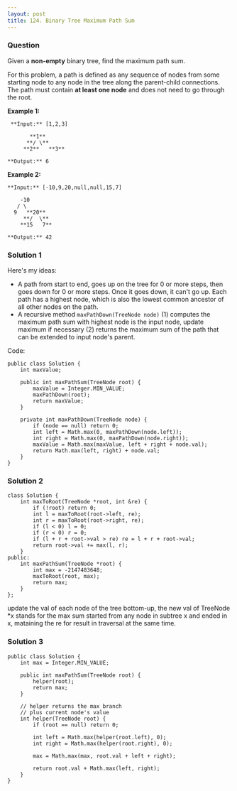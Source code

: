 ```yaml
---
layout: post
title: 124. Binary Tree Maximum Path Sum
---
```

### Question
Given a **non-empty** binary tree, find the maximum path sum.

For this problem, a path is defined as any sequence of nodes from some
starting node to any node in the tree along the parent-child connections. The
path must contain **at least one node** and does not need to go through the
root.

 **Example 1:**

    
    
     **Input:** [1,2,3]
    
           **1**
          **/ \**
         **2**   **3**
    
    **Output:** 6
    

**Example 2:**

    
    
    **Input:** [-10,9,20,null,null,15,7]
    
        -10
       / \
      9   **20**
         **/  \**
        **15   7**
    
    **Output:** 42
    

### Solution 1
Here's my ideas:

  * A path from start to end, goes up on the tree for 0 or more steps, then goes down for 0 or more steps. Once it goes down, it can't go up. Each path has a highest node, which is also the lowest common ancestor of all other nodes on the path.
  * A recursive method `maxPathDown(TreeNode node)` (1) computes the maximum path sum with highest node is the input node, update maximum if necessary (2) returns the maximum sum of the path that can be extended to input node's parent.

Code:

    
    
    public class Solution {
        int maxValue;
        
        public int maxPathSum(TreeNode root) {
            maxValue = Integer.MIN_VALUE;
            maxPathDown(root);
            return maxValue;
        }
        
        private int maxPathDown(TreeNode node) {
            if (node == null) return 0;
            int left = Math.max(0, maxPathDown(node.left));
            int right = Math.max(0, maxPathDown(node.right));
            maxValue = Math.max(maxValue, left + right + node.val);
            return Math.max(left, right) + node.val;
        }
    }


### Solution 2
    
    
    class Solution {
        int maxToRoot(TreeNode *root, int &re) {
            if (!root) return 0;
            int l = maxToRoot(root->left, re);
            int r = maxToRoot(root->right, re);
            if (l < 0) l = 0;
            if (r < 0) r = 0;
            if (l + r + root->val > re) re = l + r + root->val;
            return root->val += max(l, r);
        }
    public:
        int maxPathSum(TreeNode *root) {
            int max = -2147483648;
            maxToRoot(root, max);
            return max;
        }
    };
    

update the val of each node of the tree bottom-up, the new val of TreeNode *x
stands for the max sum started from any node in subtree x and ended in x,
mataining the re for result in traversal at the same time.


### Solution 3
    
    
    public class Solution {
        int max = Integer.MIN_VALUE;
        
        public int maxPathSum(TreeNode root) {
            helper(root);
            return max;
        }
        
        // helper returns the max branch 
        // plus current node's value
        int helper(TreeNode root) {
            if (root == null) return 0;
            
            int left = Math.max(helper(root.left), 0);
            int right = Math.max(helper(root.right), 0);
            
            max = Math.max(max, root.val + left + right);
            
            return root.val + Math.max(left, right);
        }
    }



